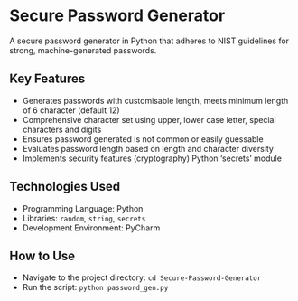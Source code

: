 # Secure Password Generator

A secure password generator in Python that adheres to NIST guidelines for strong, machine-generated passwords.

## Key Features
- Generates passwords with customisable length, meets minimum length of 6 character (default 12)
- Comprehensive character set using upper, lower case letter, special characters and digits
- Ensures password generated is not common or easily guessable 
- Evaluates password length based on length and character diversity
- Implements security features (cryptography) Python ‘secrets’ module


## Technologies Used
- Programming Language: Python
- Libraries: `random`, `string`, `secrets`
- Development Environment: PyCharm

## How to Use
- Navigate to the project directory: `cd Secure-Password-Generator`
- Run the script: `python password_gen.py`

